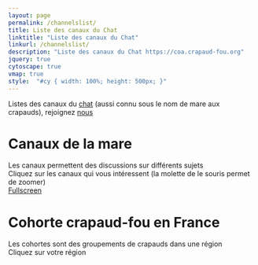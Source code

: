 ```yaml
---
layout: page
permalink: /channelslist/
title: Liste des canaux du Chat
linktitle: "Liste des canaux du Chat"
linkurl: /channelslist/
description: "Liste des canaux du Chat https://coa.crapaud-fou.org"
jquery: true
cytoscape: true
vmap: true
style:  "#cy { width: 100%; height: 500px; }"
---
```


Listes des canaux du [chat](https://coa.crapaud-fou.org) (aussi connu sous le nom de mare aux crapauds), rejoignez [nous](https://coa.crapaud-fou.org)
# Canaux de la mare
Les canaux permettent des discussions sur différents sujets  
Cliquez sur les canaux qui vous intéressent (la molette de le souris permet de zoomer)  
<a href="./fullscreen" target="_blank">Fullscreen</a>

<div id="cy"></div>

# Cohorte crapaud-fou en France
Les cohortes sont des groupements de crapauds dans une région  
Cliquez sur votre région

<div id="vmap"></div>

<script>
    //TODO change this code to be generated
    regionsClick = { 'fr': function() { UpdateMap('france_fr'); },'fr-07': function() { window.open('https://coa.crapaud-fou.org/channel/cohorte-2607', '_blank') },'fr-26': function() { window.open('https://coa.crapaud-fou.org/channel/cohorte-2607', '_blank') },'fr-34': function() { window.open('https://coa.crapaud-fou.org/channel/cohorte-34', '_blank') },'be': function() { window.open('https://coa.crapaud-fou.org/channel/cohorte-belgique', '_blank') },'fr-21': function() { window.open('https://coa.crapaud-fou.org/channel/cohorte-bourgogne', '_blank') },'fr-58': function() { window.open('https://coa.crapaud-fou.org/channel/cohorte-bourgogne', '_blank') },'fr-71': function() { window.open('https://coa.crapaud-fou.org/channel/cohorte-bourgogne', '_blank') },'fr-89': function() { window.open('https://coa.crapaud-fou.org/channel/cohorte-bourgogne', '_blank') },'fr-22': function() { window.open('https://coa.crapaud-fou.org/channel/cohorte-bretagne', '_blank') },'fr-29': function() { window.open('https://coa.crapaud-fou.org/channel/cohorte-bretagne', '_blank') },'fr-35': function() { window.open('https://coa.crapaud-fou.org/channel/cohorte-bretagne', '_blank') },'fr-56': function() { window.open('https://coa.crapaud-fou.org/channel/cohorte-bretagne', '_blank') },'fr-18': function() { window.open('https://coa.crapaud-fou.org/channel/cohorte-centre', '_blank') },'fr-28': function() { window.open('https://coa.crapaud-fou.org/channel/cohorte-centre', '_blank') },'fr-36': function() { window.open('https://coa.crapaud-fou.org/channel/cohorte-centre', '_blank') },'fr-37': function() { window.open('https://coa.crapaud-fou.org/channel/cohorte-centre', '_blank') },'fr-41': function() { window.open('https://coa.crapaud-fou.org/channel/cohorte-centre', '_blank') },'fr-45': function() { window.open('https://coa.crapaud-fou.org/channel/cohorte-centre', '_blank') },'fr-08': function() { window.open('https://coa.crapaud-fou.org/channel/cohorte-grand-est', '_blank') },'fr-10': function() { window.open('https://coa.crapaud-fou.org/channel/cohorte-grand-est', '_blank') },'fr-51': function() { window.open('https://coa.crapaud-fou.org/channel/cohorte-grand-est', '_blank') },'fr-52': function() { window.open('https://coa.crapaud-fou.org/channel/cohorte-grand-est', '_blank') },'fr-54': function() { window.open('https://coa.crapaud-fou.org/channel/cohorte-grand-est', '_blank') },'fr-55': function() { window.open('https://coa.crapaud-fou.org/channel/cohorte-grand-est', '_blank') },'fr-57': function() { window.open('https://coa.crapaud-fou.org/channel/cohorte-grand-est', '_blank') },'fr-67': function() { window.open('https://coa.crapaud-fou.org/channel/cohorte-grand-est', '_blank') },'fr-68': function() { window.open('https://coa.crapaud-fou.org/channel/cohorte-grand-est', '_blank') },'fr-88': function() { window.open('https://coa.crapaud-fou.org/channel/cohorte-grand-est', '_blank') },'fr-38': function() { window.open('https://coa.crapaud-fou.org/channel/cohorte-grenoble', '_blank') },'fr-02': function() { window.open('https://coa.crapaud-fou.org/channel/cohorte-hdf', '_blank') },'fr-59': function() { window.open('https://coa.crapaud-fou.org/channel/cohorte-hdf', '_blank') },'fr-60': function() { window.open('https://coa.crapaud-fou.org/channel/cohorte-hdf', '_blank') },'fr-62': function() { window.open('https://coa.crapaud-fou.org/channel/cohorte-hdf', '_blank') },'fr-80': function() { window.open('https://coa.crapaud-fou.org/channel/cohorte-hdf', '_blank') },'fr-75': function() { window.open('https://coa.crapaud-fou.org/channel/cohorte-ile-de-france', '_blank') },'fr-77': function() { window.open('https://coa.crapaud-fou.org/channel/cohorte-ile-de-france', '_blank') },'fr-78': function() { window.open('https://coa.crapaud-fou.org/channel/cohorte-ile-de-france', '_blank') },'fr-91': function() { window.open('https://coa.crapaud-fou.org/channel/cohorte-ile-de-france', '_blank') },'fr-92': function() { window.open('https://coa.crapaud-fou.org/channel/cohorte-ile-de-france', '_blank') },'fr-93': function() { window.open('https://coa.crapaud-fou.org/channel/cohorte-ile-de-france', '_blank') },'fr-94': function() { window.open('https://coa.crapaud-fou.org/channel/cohorte-ile-de-france', '_blank') },'fr-95': function() { window.open('https://coa.crapaud-fou.org/channel/cohorte-ile-de-france', '_blank') },'re': function() { window.open('https://coa.crapaud-fou.org/channel/cohorte-la-reunion', '_blank') },'fr-14': function() { window.open('https://coa.crapaud-fou.org/channel/cohorte-normandie', '_blank') },'fr-27': function() { window.open('https://coa.crapaud-fou.org/channel/cohorte-normandie', '_blank') },'fr-50': function() { window.open('https://coa.crapaud-fou.org/channel/cohorte-normandie', '_blank') },'fr-61': function() { window.open('https://coa.crapaud-fou.org/channel/cohorte-normandie', '_blank') },'fr-76': function() { window.open('https://coa.crapaud-fou.org/channel/cohorte-normandie', '_blank') },'fr-04': function() { window.open('https://coa.crapaud-fou.org/channel/cohorte-paca', '_blank') },'fr-05': function() { window.open('https://coa.crapaud-fou.org/channel/cohorte-paca', '_blank') },'fr-06': function() { window.open('https://coa.crapaud-fou.org/channel/cohorte-paca', '_blank') },'fr-13': function() { window.open('https://coa.crapaud-fou.org/channel/cohorte-paca', '_blank') },'fr-83': function() { window.open('https://coa.crapaud-fou.org/channel/cohorte-paca', '_blank') },'fr-84': function() { window.open('https://coa.crapaud-fou.org/channel/cohorte-paca', '_blank') },'fr-74': function() { window.open('https://coa.crapaud-fou.org/channel/cohorte-paysdesavoie', '_blank') },'fr-73': function() { window.open('https://coa.crapaud-fou.org/channel/cohorte-paysdesavoie', '_blank') },'fr-09': function() { window.open('https://coa.crapaud-fou.org/channel/cohorte-sud-ouest', '_blank') },'fr-12': function() { window.open('https://coa.crapaud-fou.org/channel/cohorte-sud-ouest', '_blank') },'fr-24': function() { window.open('https://coa.crapaud-fou.org/channel/cohorte-sud-ouest', '_blank') },'fr-31': function() { window.open('https://coa.crapaud-fou.org/channel/cohorte-sud-ouest', '_blank') },'fr-32': function() { window.open('https://coa.crapaud-fou.org/channel/cohorte-sud-ouest', '_blank') },'fr-33': function() { window.open('https://coa.crapaud-fou.org/channel/cohorte-sud-ouest', '_blank') },'fr-40': function() { window.open('https://coa.crapaud-fou.org/channel/cohorte-sud-ouest', '_blank') },'fr-46': function() { window.open('https://coa.crapaud-fou.org/channel/cohorte-sud-ouest', '_blank') },'fr-47': function() { window.open('https://coa.crapaud-fou.org/channel/cohorte-sud-ouest', '_blank') },'fr-64': function() { window.open('https://coa.crapaud-fou.org/channel/cohorte-sud-ouest', '_blank') },'fr-65': function() { window.open('https://coa.crapaud-fou.org/channel/cohorte-sud-ouest', '_blank') },'fr-81': function() { window.open('https://coa.crapaud-fou.org/channel/cohorte-sud-ouest', '_blank') },'fr-82': function() { window.open('https://coa.crapaud-fou.org/channel/cohorte-sud-ouest', '_blank') },'ch': function() { window.open('https://coa.crapaud-fou.org/channel/cohorte-suisse', '_blank') }, };
    function UpdateMap(mapChoosen) {
        $('#vmap').replaceWith('<div id="vmap"></div>');
        $('#vmap').width('100%').height('800px').vectorMap({
            map: mapChoosen,
            backgroundColor: null,
            colors: { 'fr':'green','fr-07':'green','fr-26':'green','fr-34':'green','be':'green','fr-21':'green','fr-58':'green','fr-71':'green','fr-89':'green','fr-22':'green','fr-29':'green','fr-35':'green','fr-56':'green','fr-18':'green','fr-28':'green','fr-36':'green','fr-37':'green','fr-41':'green','fr-45':'green','fr-08':'green','fr-10':'green','fr-51':'green','fr-52':'green','fr-54':'green','fr-55':'green','fr-57':'green','fr-67':'green','fr-68':'green','fr-88':'green','fr-38':'green','fr-02':'green','fr-59':'green','fr-60':'green','fr-62':'green','fr-80':'green','fr-75':'green','fr-77':'green','fr-78':'green','fr-91':'green','fr-92':'green','fr-93':'green','fr-94':'green','fr-95':'green','re':'green','fr-14':'green','fr-27':'green','fr-50':'green','fr-61':'green','fr-76':'green','fr-04':'green','fr-05':'green','fr-06':'green','fr-13':'green','fr-83':'green','fr-84':'green','fr-74':'green','fr-73':'green','fr-09':'green','fr-12':'green','fr-24':'green','fr-31':'green','fr-32':'green','fr-33':'green','fr-40':'green','fr-46':'green','fr-47':'green','fr-64':'green','fr-65':'green','fr-81':'green','fr-82':'green','ch':'green', },
            hoverColor: 'yellowgreen',
            enableZoom: false,
            showTooltip: false,
            onRegionClick: function (element, code, region) {
                regionsClick[code]();
            }
        });
    }

    UpdateMap('world_en');
</script>
    

